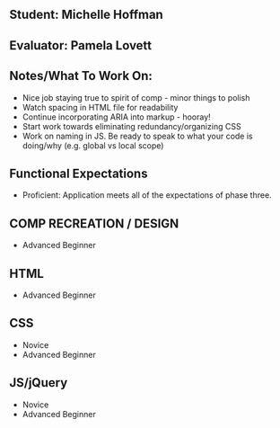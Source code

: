 ## Student: Michelle Hoffman
## Evaluator: Pamela Lovett
## Notes/What To Work On:

- Nice job staying true to spirit of comp - minor things to polish
- Watch spacing in HTML file for readability
- Continue incorporating ARIA into markup - hooray!
- Start work towards eliminating redundancy/organizing CSS
- Work on naming in JS. Be ready to speak to what your code is doing/why (e.g. global vs local scope) 

## Functional Expectations
  
* Proficient: Application meets all of the expectations of phase three. 

## COMP RECREATION / DESIGN

* Advanced Beginner  

## HTML
 
* Advanced Beginner   

## CSS

* Novice  
* Advanced Beginner    

## JS/jQuery

* Novice  
* Advanced Beginner   
